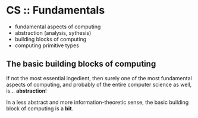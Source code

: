 # CS :: Fundamentals

- fundamental aspects of computing
- abstraction (analysis, sythesis)
- building blocks of computing
- computing primitive types


## The basic building blocks of computing

If not the most essential ingedient, then surely one of the most fundamental aspects of computing, and probably of the entire computer science as well, is... **abstraction**!

In a less abstract and more information-theoretic sense, the basic building block of computing is a **bit**.
